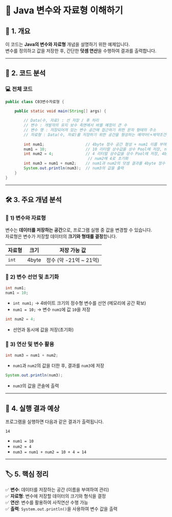 # 📌 **Java 변수와 자료형 이해하기**

## 📂 **1. 개요**

이 코드는 **Java의 변수와 자료형** 개념을 설명하기 위한 예제입니다.  
변수를 정의하고 값을 저장한 후, 간단한 **덧셈 연산**을 수행하여 결과를 출력합니다.

---

## 📌 **2. 코드 분석**

### 💻 **전체 코드**

```java
public class C03변수자료형 {

    public static void main(String[] args) {
    
        // Data(수, 자료) : 선 저장 / 후 처리
        // 변수 : 개발자의 유지 보수 측면에서 바뀔 예정이 큰 수
        // 변수 명 : 저장되어져 있는 변수 공간에 접근하기 위한 문자 형태의 주소
        // 자료형 : Data(수, 자료)를 저장하기 위한 공간을 형성하는 예약어(+제약조건)
        
        int num1;                  // 4byte 정수 공간 형성 + num1 이름 부여(변수 정의)
        num1 = 10;                 // 10 리터럴 상수값을 상수 Pool에 저장, num1 공간에 값 대입(복사)
        int num2 = 4;              // 4 리터럴 상수값을 상수 Pool에 저장, 4byte 정수 공간 num2에 초기값으로 대입
                                    // num2에 4로 초기화
        int num3 = num1 + num2;    // num1과 num2의 덧셈 결과를 4byte 정수 공간 num3에 저장
        System.out.println(num3);  // num3의 값을 출력
    }
}
```

---

## 🛠 **3. 주요 개념 분석**

### 🔹 **1) 변수와 자료형**

변수는 **데이터를 저장하는 공간**으로, 프로그램 실행 중 값을 변경할 수 있습니다.  
자료형은 변수가 저장할 데이터의 **크기와 형태를 결정**합니다.

|자료형|크기|저장 가능 값|
|---|---|---|
|`int`|4byte|정수 (약 -21억 ~ 21억)|

### 🔹 **2) 변수 선언 및 초기화**

```java
int num1;
num1 = 10;
```

- `int num1;` → 4바이트 크기의 정수형 변수를 선언 (메모리에 공간 확보)
- `num1 = 10;` → 변수 `num1`에 값 `10`을 저장

```java
int num2 = 4;
```

- 선언과 동시에 값을 저장(초기화)

### 🔹 **3) 연산 및 변수 활용**

```java
int num3 = num1 + num2;
```

- `num1`과 `num2`의 값을 더한 후, 결과를 `num3`에 저장

```java
System.out.println(num3);
```

- `num3`의 값을 콘솔에 출력

---

## 📌 **4. 실행 결과 예상**

프로그램을 실행하면 다음과 같은 결과가 출력됩니다.

```
14
```

- `num1 = 10`
- `num2 = 4`
- `num3 = num1 + num2 = 10 + 4 = 14`

---

## 🏷 **5. 핵심 정리**

✅ **변수**: 데이터를 저장하는 공간 (이름을 부여하여 관리)  
✅ **자료형**: 변수에 저장할 데이터의 크기와 형식을 결정  
✅ **연산**: 변수를 활용하여 사칙연산 수행 가능  
✅ **출력**: `System.out.println()`을 사용하여 변수 값을 출력

